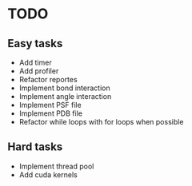# TODO

## Easy tasks

- Add timer
- Add profiler
- Refactor reportes
- Implement bond interaction
- Implement angle interaction
- Implement PSF file
- Implement PDB file
- Refactor while loops with for loops when possible

## Hard tasks

- Implement thread pool
- Add cuda kernels
